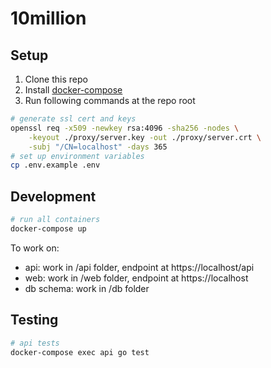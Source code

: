 # 10million

## Setup

1. Clone this repo
1. Install [docker-compose](https://docs.docker.com/compose/install/)
1. Run following commands at the repo root
```sh
# generate ssl cert and keys
openssl req -x509 -newkey rsa:4096 -sha256 -nodes \
    -keyout ./proxy/server.key -out ./proxy/server.crt \
    -subj "/CN=localhost" -days 365
# set up environment variables
cp .env.example .env
```

## Development

```sh
# run all containers
docker-compose up
```

To work on:
- api: work in /api folder, endpoint at https://localhost/api
- web: work in /web folder, endpoint at https://localhost
- db schema: work in /db folder

## Testing

```sh
# api tests
docker-compose exec api go test
```
